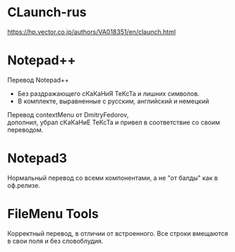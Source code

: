# CLaunch-rus

<a href="https://hp.vector.co.jp/authors/VA018351/en/claunch.html" target="_blank">https://hp.vector.co.jp/authors/VA018351/en/claunch.html</a>

# Notepad++

Перевод Notepad++  
* Без раздражающего сКаКаНиЯ ТеКсТа и лишних символов.  
* В комплекте, выравненные с русским, английский и немецкий 

Перевод contextMenu от DmitryFedorov,  
дополнил, убрал сКаКаНиЕ ТеКсТа и привел в соответствие со своим переводом.

# Notepad3

Нормальный перевод со всеми компонентами, а не "от балды" как в оф.релизе.

# FileMenu Tools

Корректный перевод, в отличии от встроенного. Все строки вмещаются в свои поля и без словоблудия.
